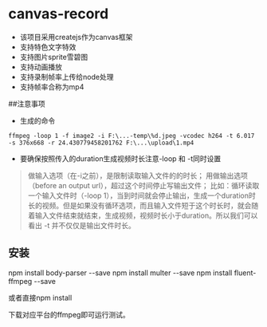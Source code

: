 
# canvas-record

* 该项目采用createjs作为canvas框架
* 支持特色文字特效
* 支持图片sprite雪碧图
* 支持动画播放
* 支持录制帧率上传给node处理
* 支持帧率合称为mp4

##注意事项
* 生成的命令
```
ffmpeg -loop 1 -f image2 -i F:\...-temp\%d.jpeg -vcodec h264 -t 6.017 -s 376x668 -r 24.430779458201762 F:\...\upload\1.mp4
```
* 要确保按照传入的duration生成视频时长注意-loop 和 -t同时设置
> 做输入选项（在-i之前），是限制读取输入文件的的时长； 
用做输出选项（before an output url），超过这个时间停止写输出文件； 
比如：循环读取一个输入文件时（-loop 1），当到时间就会停止输出，生成一个duration时长的视频。但是如果没有循环选项，而且输入文件短于这个时长时，就会随着输入文件结束就结束，生成视频，视频时长小于duration。所以我们可以看出 -t 并不仅仅是输出文件时长。


## 安装
npm install body-parser --save
npm install multer --save
npm install fluent-ffmpeg --save

或者直接npm install

下载对应平台的ffmpeg即可运行测试。
